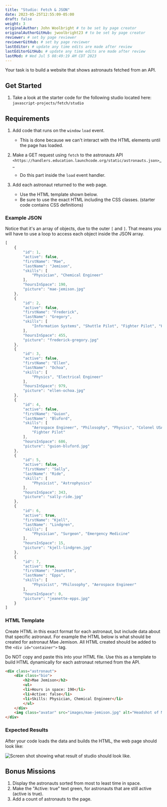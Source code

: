 ```yaml
---
title: "Studio: Fetch & JSON"
date: 2023-05-25T12:55:09-05:00
draft: false
weight: 3
originalAuthor: John Woolbright # to be set by page creator
originalAuthorGitHub: jwoolbright23 # to be set by page creator
reviewer: # set by page reviewer
reviewerGitHub: # set by page reviewer
lastEditor: # update any time edits are made after review
lastEditorGitHub: # update any time edits are made after review
lastMod: # Wed Jul 5 08:49:19 AM CDT 2023
---
```


Your task is to build a website that shows astronauts fetched from an API.

## Get Started

1. Take a look at the starter code for the following studio located here: `javascript-projects/fetch/studio`

## Requirements

1. Add code that runs on the `window` `load` event.
    - This is done because we can't interact with the HTML elements until the page has loaded.

2. Make a GET request using `fetch` to the astronauts API `<https://handlers.education.launchcode.org/static/astronauts.json>`__
    - Do this part inside the `load` event handler.

3. Add each astronaut returned to the web page.
    - Use the HTML template shown below.
    - Be sure to use the exact HTML including the CSS classes. (starter code contains CSS definitions)


### Example JSON

Notice that it's an array of objects, due to the outer `[` and `]`. That means you will have to
use a loop to access each object inside the JSON array.

```javascript {linenos=true}
[
    {
        "id": 1,
        "active": false,
        "firstName": "Mae",
        "lastName": "Jemison",
        "skills": [
            "Physician", "Chemical Engineer"
        ],
        "hoursInSpace": 190,
        "picture": "mae-jemison.jpg"
    },
    {
        "id": 2,
        "active": false,
        "firstName": "Frederick",
        "lastName": "Gregory",
        "skills": [
            "Information Systems", "Shuttle Pilot", "Fighter Pilot", "Helicopter Pilot", "Colonel USAF"
        ],
        "hoursInSpace": 455,
        "picture": "frederick-gregory.jpg"
    },
    {
        "id": 3,
        "active": false,
        "firstName": "Ellen",
        "lastName": "Ochoa",
        "skills": [
            "Physics", "Electrical Engineer"
        ],
        "hoursInSpace": 979,
        "picture": "ellen-ochoa.jpg"
    },
    {
        "id": 4,
        "active": false,
        "firstName": "Guion",
        "lastName": "Bluford",
        "skills": [
            "Aerospace Engineer", "Philosophy", "Physics", "Colonel USAF",
            "Fighter Pilot"
        ],
        "hoursInSpace": 686,
        "picture": "guion-bluford.jpg"
    },
    {
        "id": 5,
        "active": false,
        "firstName": "Sally",
        "lastName": "Ride",
        "skills": [
            "Physicist", "Astrophysics"
        ],
        "hoursInSpace": 343,
        "picture": "sally-ride.jpg"
    },
    {
        "id": 6,
        "active": true,
        "firstName": "Kjell",
        "lastName": "Lindgren",
        "skills": [
            "Physician", "Surgeon", "Emergency Medicine"
        ],
        "hoursInSpace": 15,
        "picture": "kjell-lindgren.jpg"
    },
    {
        "id": 7,
        "active": true,
        "firstName": "Jeanette",
        "lastName": "Epps",
        "skills": [
            "Physicist", "Philosophy", "Aerospace Engineer"
        ],
        "hoursInSpace": 0,
        "picture": "jeanette-epps.jpg"
    }
]
```

### HTML Template

Create HTML in this exact format for each astronaut, but include data about
that specific astronaut. For example the HTML below is what should be created
for astronaut Mae Jemison. All HTML created should be added to the
`<div id="container">` tag.

Do NOT copy and paste this into your HTML file. Use this as a template to
build HTML dynamically for each astronaut returned from the API.

```html
<div class="astronaut">
    <div class="bio">
        <h2>Mae Jemison</h2>
        <ul>
        <li>Hours in space: 190</li>
        <li>Active: false</li>
        <li>Skills: Physician, Chemical Engineer</li>
        </ul>
    </div>
    <img class="avatar" src="images/mae-jemison.jpg" alt="Headshot of Mae Jemison">
</div>
```

### Expected Results

After your code loads the data and builds the HTML, the web page should look
like:

![Screen shot showing what result of studio should look like.](pictures/studio-example-page.png?classes=border)

## Bonus Missions

1. Display the astronauts sorted from most to least time in space.
1. Make the "Active: true" text green, for astronauts that are still active (active is true).
1. Add a count of astronauts to the page.